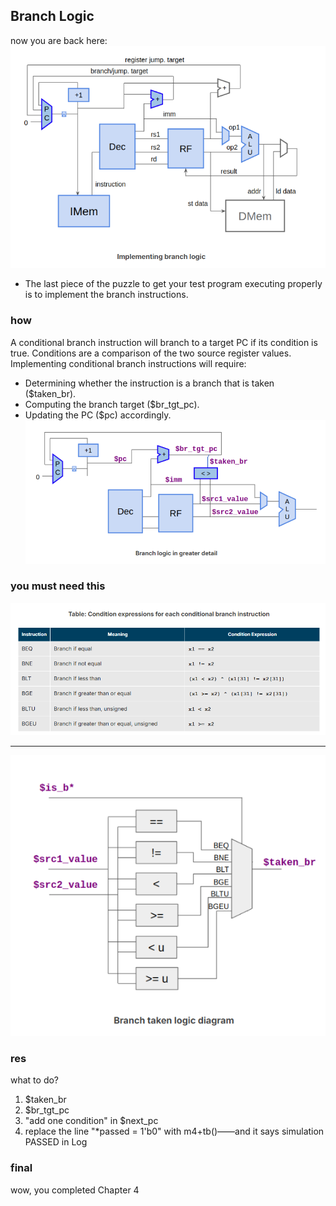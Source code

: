 
## Branch Logic
now you are back here:  
![alt text](image.png)

- The last piece of the puzzle to get your test program executing properly is to implement the branch instructions. 


### how
A conditional branch instruction will branch to a target PC if its condition is true. Conditions are a comparison of the two source register values. Implementing conditional branch instructions will require:  
- Determining whether the instruction is a branch that is taken ($taken_br).
- Computing the branch target ($br_tgt_pc).
- Updating the PC ($pc) accordingly.
![alt text](image-1.png)

### you must need this
![alt text](image-2.png)  

---

![alt text](image-3.png)



### res
what to do?
1. $taken_br
2. $br_tgt_pc
3. "add one condition" in $next_pc
4. replace the line "*passed = 1'b0" with m4+tb()——and it says simulation PASSED in Log

### final
wow, you completed Chapter 4